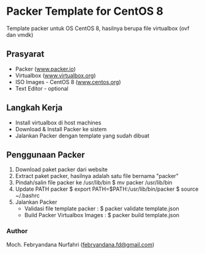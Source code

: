 # Packer Template for CentOS 8

Template packer untuk OS CentOS 8, hasilnya berupa file virtualbox (ovf dan vmdk)

## Prasyarat
  * Packer (www.packer.io)
  * Virtualbox (www.virtualbox.org)
  * ISO Images - CentOS 8 (www.centos.org)
  * Text Editor - optional

## Langkah Kerja
  - Install virtualbox di host machines
  - Download & Install Packer ke sistem
  - Jalankan Packer dengan template yang sudah dibuat

## Penggunaan Packer
  1. Download paket packer dari website
  2. Extract paket packer, hasilnya adalah satu file bernama "packer"
  3. Pindah/salin file packer ke /usr/lib/bin
      $ mv packer /usr/lib/bin
  4. Update PATH packer
      $ export PATH=$PATH:/usr/lib/bin/packer
      $ source ~/.bashrc
  5. Jalankan Packer
      * Validasi file template packer :
          $ packer validate template.json
      * Build Packer Virtualbox Images :
          $ packer build template.json
  
  
  
  ### Author
  Moch. Febryandana Nurfahri (febryandana.fd@gmail.com)
